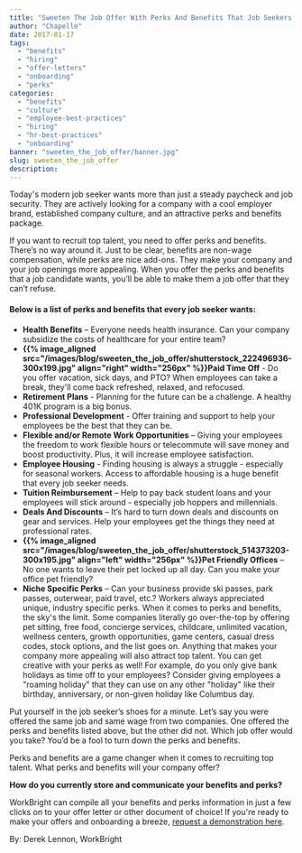 ```yaml
---
title: "Sweeten The Job Offer With Perks And Benefits That Job Seekers Want"
author: "Chapelle"
date: 2017-01-17
tags:
  - "benefits"
  - "hiring"
  - "offer-letters"
  - "onboarding"
  - "perks"
categories:
  - "benefits"
  - "culture"
  - "employee-best-practices"
  - "hiring"
  - "hr-best-practices"
  - "onboarding"
banner: "sweeten_the_job_offer/banner.jpg"
slug: sweeten_the_job_offer
description: 
---
```

Today's modern job seeker wants more than just a steady paycheck and job security. They are actively looking for a company with a cool employer brand, established company culture, and an attractive perks and benefits package.  
  
If you want to recruit top talent, you need to offer perks and benefits. There’s no way around it. Just to be clear, benefits are non-wage compensation, while perks are nice add-ons. They make your company and your job openings more appealing. When you offer the perks and benefits that a job candidate wants, you’ll be able to make them a job offer that they can’t refuse.

#### Below is a list of perks and benefits that every job seeker wants:

- **Health Benefits** – Everyone needs health insurance. Can your company subsidize the costs of healthcare for your entire team?
- **{{% image_aligned src="/images/blog/sweeten_the_job_offer/shutterstock_222496936-300x199.jpg" align="right" width="256px" %}}Paid Time Off** - Do you offer vacation, sick days, and PTO? When employees can take a break, they'll come back refreshed, relaxed, and refocused.
- **Retirement Plans** - Planning for the future can be a challenge. A healthy 401K program is a big bonus.
- **Professional Development** - Offer training and support to help your employees be the best that they can be.
- **Flexible and/or Remote Work Opportunities** – Giving your employees the freedom to work flexible hours or telecommute will save money and boost productivity. Plus, it will increase employee satisfaction.
- **Employee Housing** - Finding housing is always a struggle - especially for seasonal workers. Access to affordable housing is a huge benefit that every job seeker needs.
- **Tuition Reimbursement** – Help to pay back student loans and your employees will stick around - especially job hoppers and millennials.
- **Deals And Discounts** – It’s hard to turn down deals and discounts on gear and services. Help your employees get the things they need at professional rates.
- **{{% image_aligned src="/images/blog/sweeten_the_job_offer/shutterstock_514373203-300x195.jpg" align="left" width="256px" %}}Pet Friendly Offices** – No one wants to leave their pet locked up all day. Can you make your office pet friendly?
- **Niche Specific Perks** – Can your business provide ski passes, park passes, outerwear, paid travel, etc.? Workers always appreciated unique, industry specific perks.
When it comes to perks and benefits, the sky's the limit. Some companies literally go over-the-top by offering pet sitting, free food, concierge services, childcare, unlimited vacation, wellness centers, growth opportunities, game centers, casual dress codes, stock options, and the list goes on. Anything that makes your company more appealing will also attract top talent. You can get creative with your perks as well! For example, do you only give bank holidays as time off to your employees? Consider giving employees a "roaming holiday" that they can use on any other "holiday" like their birthday, anniversary, or non-given holiday like Columbus day.  
  
Put yourself in the job seeker’s shoes for a minute. Let’s say you were offered the same job and same wage from two companies. One offered the perks and benefits listed above, but the other did not. Which job offer would you take? You’d be a fool to turn down the perks and benefits.  
  
Perks and benefits are a game changer when it comes to recruiting top talent. What perks and benefits will your company offer?  
  
**How do you currently store and communicate your benefits and perks?**  
  
WorkBright can compile all your benefits and perks information in just a few clicks on to your offer letter or other document of choice! If you're ready to make your offers and onboarding a breeze, [request a demonstration here](https://workbright.com/ats).  
  
By: Derek Lennon, WorkBright  
  
  
  


  
  


  
  



